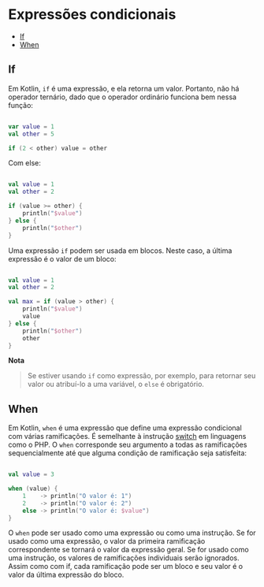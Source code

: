 # Expressões condicionais

* [If](#if)
* [When](#when)

<div id='if'></div> 

## If

Em Kotlin, `if` é uma expressão, e ela retorna um valor. Portanto, não há operador ternário, dado que o operador
ordinário funciona bem nessa função:

```kotlin

var value = 1
val other = 5

if (2 < other) value = other
```

Com else:

```kotlin

val value = 1
val other = 2

if (value >= other) {
    println("$value")
} else {
    println("$other")
}
```

Uma expressão `if` podem ser usada em blocos. Neste caso, a última expressão é o valor de um bloco:

```kotlin

val value = 1
val other = 2

val max = if (value > other) {
    println("$value")
    value
} else {
    println("$other")
    other
}
```

**Nota**
> Se estiver usando `if` como expressão, por exemplo, para retornar seu valor ou atribuí-lo a uma variável, o `else` é
> obrigatório.

<div id='when'></div> 

## When

Em Kotlin, `when` é uma expressão que define uma expressão condicional com várias ramificações. É semelhante à instrução
[switch](https://github.com/DanielHe4rt/php4noobs/blob/master/3-Basico/13-Estruturas-de-controle-cond.md#condi%C3%A7%C3%A3o-switch-case)
em linguagens como o PHP. O `when` corresponde seu argumento a todas as ramificações sequencialmente até que alguma
condição de ramificação seja satisfeita:

```kotlin

val value = 3

when (value) {
    1    -> println("O valor é: 1")
    2    -> println("O valor é: 2")
    else -> println("O valor é: $value")
}
```

O `when` pode ser usado como uma expressão ou como uma instrução. Se for usado como uma expressão, o valor da primeira
ramificação correspondente se tornará o valor da expressão geral. Se for usado como uma instrução, os valores de
ramificações individuais serão ignorados. Assim como com if, cada ramificação pode ser um bloco e seu valor é o valor da
última expressão do bloco.
